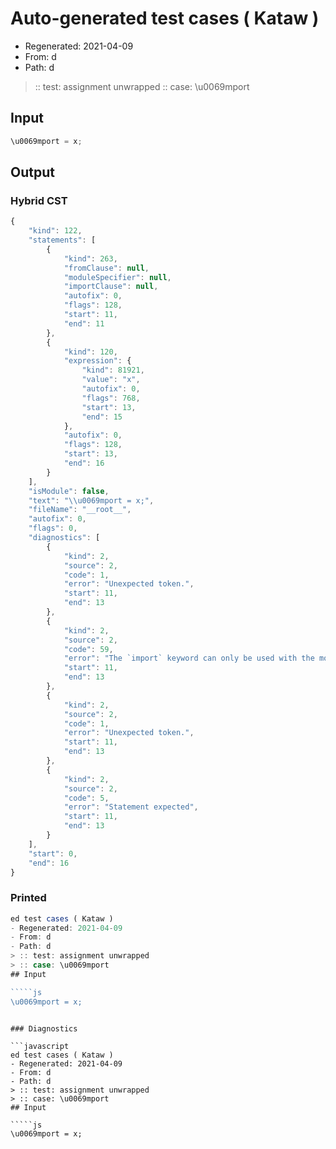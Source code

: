 # Auto-generated test cases ( Kataw )
- Regenerated: 2021-04-09
- From: d
- Path: d
> :: test: assignment unwrapped
> :: case: \u0069mport
## Input

`````js
\u0069mport = x;
`````

## Output

### Hybrid CST

```javascript
{
    "kind": 122,
    "statements": [
        {
            "kind": 263,
            "fromClause": null,
            "moduleSpecifier": null,
            "importClause": null,
            "autofix": 0,
            "flags": 128,
            "start": 11,
            "end": 11
        },
        {
            "kind": 120,
            "expression": {
                "kind": 81921,
                "value": "x",
                "autofix": 0,
                "flags": 768,
                "start": 13,
                "end": 15
            },
            "autofix": 0,
            "flags": 128,
            "start": 13,
            "end": 16
        }
    ],
    "isModule": false,
    "text": "\\u0069mport = x;",
    "fileName": "__root__",
    "autofix": 0,
    "flags": 0,
    "diagnostics": [
        {
            "kind": 2,
            "source": 2,
            "code": 1,
            "error": "Unexpected token.",
            "start": 11,
            "end": 13
        },
        {
            "kind": 2,
            "source": 2,
            "code": 59,
            "error": "The `import` keyword can only be used with the module goal",
            "start": 11,
            "end": 13
        },
        {
            "kind": 2,
            "source": 2,
            "code": 1,
            "error": "Unexpected token.",
            "start": 11,
            "end": 13
        },
        {
            "kind": 2,
            "source": 2,
            "code": 5,
            "error": "Statement expected",
            "start": 11,
            "end": 13
        }
    ],
    "start": 0,
    "end": 16
}
```

### Printed

```javascript
ed test cases ( Kataw )
- Regenerated: 2021-04-09
- From: d
- Path: d
> :: test: assignment unwrapped
> :: case: \u0069mport
## Input

`````js
\u0069mport = x;
`````
```

### Diagnostics

```javascript
ed test cases ( Kataw )
- Regenerated: 2021-04-09
- From: d
- Path: d
> :: test: assignment unwrapped
> :: case: \u0069mport
## Input

`````js
\u0069mport = x;
`````
```

